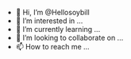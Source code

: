 - 👋 Hi, I’m @Hellosoybill
- 👀 I’m interested in ...
- 🌱 I’m currently learning ...
- 💞️ I’m looking to collaborate on ...
- 📫 How to reach me ...

<!---
Hellosoybill/Hellosoybill is a ✨ special ✨ repository because its `README.md` (this file) appears on your GitHub profile.
You can click the Preview link to take a look at your changes.
--->
